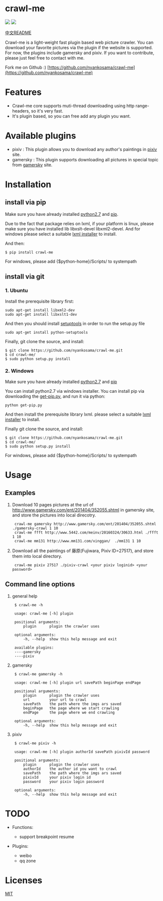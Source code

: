 crawl-me 
========

![](https://badge.fury.io/py/crawl-me.png) ![](https://travis-ci.org/nyankosama/crawl-me.svg?branch=master)

[中文README](https://github.com/nyankosama/crawl-me/wiki/%E4%B8%AD%E6%96%87README)  

Crawl-me is a light-weight fast plugin based web picture crawler. You can download your favorite pictures via the plugin if the website is supported. For now, the plugins include gamersky and pixiv. If you want to contribute, please just feel free to contact with me.

Fork me on Github :) [https://github.com/nyankosama/crawl-me](https://github.com/nyankosama/crawl-me)

Features
=======

- Crawl-me core supports muti-thread downloading using http range-headers, so it's very fast.
- It's plugin based, so you can free add any plugin you want. 


Available plugins
============

- pixiv : This plugin allows you to download any author's paintings in [pixiv](http://www.pixiv.net/) site.
- gamersky : This plugin supports downloading all pictures in special topic from [gamersky](http://www.gamersky.com/) site.


Installation
========

## install via pip

Make sure you have already installed [python2.7](https://www.python.org/downloads/) and [pip](https://pypi.python.org/pypi/pip/1.5.6).

Due to the fact that package relies on lxml, if your platform is linux, please make sure you have installed lib libxslt-devel libxml2-devel. And for windows please select a suitable [lxml installer](https://pypi.python.org/pypi/lxml/3.3.5#downloads) to install.

And then:

    $ pip install crawl-me

For windows, please add {$python-home}/Scripts/ to systempath

## install via git

### 1. Ubuntu

Install the prerequisite library first:
    
    sudo apt-get install libxml2-dev
    sudo apt-get install libxslt1-dev 
    
And then you should install [setuptools](https://pypi.python.org/pypi/setuptools#downloads "setuptools") in order to run the setup.py file

    sudo apt-get install python-setuptools

Finally, git clone the source, and install:

    $ git clone https://github.com/nyankosama/crawl-me.git
    $ cd crawl-me/
    $ sudo python setup.py install

### 2. Windows

Make sure you have already installed [python2.7](https://www.python.org/downloads/) and [pip](https://pypi.python.org/pypi/pip/1.5.6)

You can install python2.7 via windows installer. You can install pip via downloading the [get-pip.py](https://bootstrap.pypa.io/get-pip.py), and run it via python:

    python get-pip.py

And then install the prerequisite library lxml. please select a suitable [lxml installer](https://pypi.python.org/pypi/lxml/3.3.5#downloads) to install.

Finally git clone the source, and install:
    
    $ git clone https://github.com/nyankosama/crawl-me.git
    $ cd crawl-me/
    $ sudo python setup.py install

For windows, please add {$python-home}/Scripts/ to systempath

Usage
========

## Examples

1. Download 10 pages pictures at the url of http://www.gamersky.com/ent/201404/352055.shtml in gamersky site, and store the pictures into local direcotry.

        crawl-me gamersky http://www.gamersky.com/ent/201404/352055.shtml ./gamersky-crawl 1 10
        crawl-me ffft http://www.5442.com/meinv/20160324/30633.html ./ffft 1 10
        crawl-me mm131 http://www.mm131.com/xinggan/  ./mm131 1 10

2. Download all the paintings of 藤原(Fujiwara, Pixiv ID=27517), and store them into local directory. 
        
        crawl-me pixiv 27517 ./pixiv-crawl <your pixiv loginid> <your password>

## Command line options

1. general help

        $ crawl-me -h    
    
        usage: crawl-me [-h] plugin

        positional arguments:
            plugin      plugin the crawler uses
        
        optional arguments:
            -h, --help  show this help message and exit
    
        available plugins:
        ----gamersky
        ----pixiv

2. gamersky

        $ crawl-me gamersky -h
        
        usage: crawl-me [-h] plugin url savePath beginPage endPage

        positional arguments:
            plugin      plugin the crawler uses
            url         your url to crawl
            savePath    the path where the imgs ars saved
            beginPage   the page where we start crawling
            endPage     the page where we end crawling 
        
        optional arguments:
            -h, --help  show this help message and exit

3. pixiv
        
        $ crawl-me pixiv -h

        usage: crawl-me [-h] plugin authorId savePath pixivId password

        positional arguments:
            plugin      plugin the crawler uses
            authorId    the author id you want to crawl
            savePath    the path where the imgs ars saved
            pixivId     your pixiv login id
            password    your pixiv login password
        
        optional arguments:
            -h, --help  show this help message and exit

TODO
========

- Functions:
    - support breakpoint resume

- Plugins:
    - weibo
    - qq zone

Licenses
========

[MIT](http://opensource.org/licenses/MIT "MIT")
